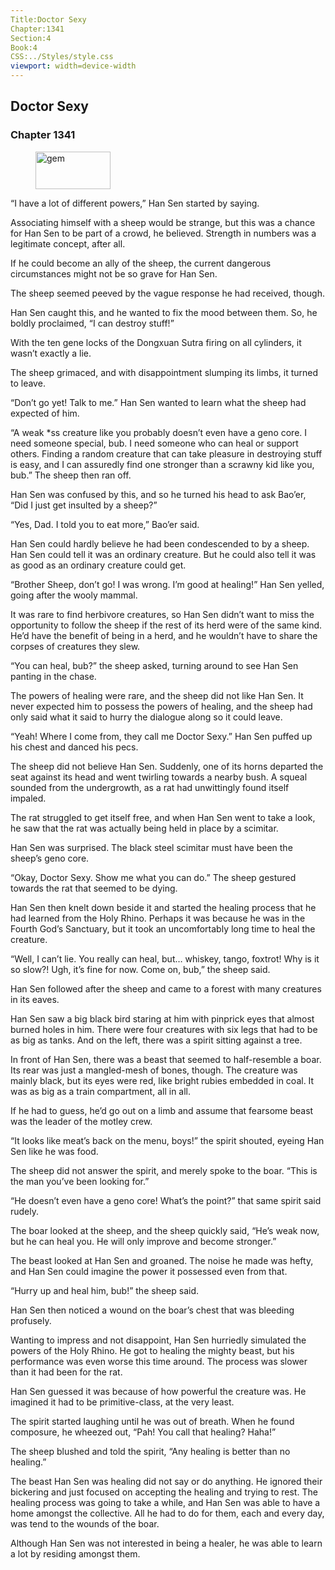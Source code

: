 ```yaml
---
Title:Doctor Sexy 
Chapter:1341 
Section:4 
Book:4 
CSS:../Styles/style.css 
viewport: width=device-width
---
```

  
## Doctor Sexy
### Chapter 1341
  
<figure>
	<img src="../Images/gem.gif" alt="gem" id="gem" width="120" height="60" />
</figure>
  

  
“I have a lot of different powers,” Han Sen started by saying.

Associating himself with a sheep would be strange, but this was a chance for Han Sen to be part of a crowd, he believed. Strength in numbers was a legitimate concept, after all.

If he could become an ally of the sheep, the current dangerous circumstances might not be so grave for Han Sen.

The sheep seemed peeved by the vague response he had received, though.

Han Sen caught this, and he wanted to fix the mood between them. So, he boldly proclaimed, “I can destroy stuff!”

With the ten gene locks of the Dongxuan Sutra firing on all cylinders, it wasn’t exactly a lie.

The sheep grimaced, and with disappointment slumping its limbs, it turned to leave.

“Don’t go yet! Talk to me.” Han Sen wanted to learn what the sheep had expected of him.

“A weak *ss creature like you probably doesn’t even have a geno core. I need someone special, bub. I need someone who can heal or support others. Finding a random creature that can take pleasure in destroying stuff is easy, and I can assuredly find one stronger than a scrawny kid like you, bub.” The sheep then ran off.

Han Sen was confused by this, and so he turned his head to ask Bao’er, “Did I just get insulted by a sheep?”

“Yes, Dad. I told you to eat more,” Bao’er said.

Han Sen could hardly believe he had been condescended to by a sheep. Han Sen could tell it was an ordinary creature. But he could also tell it was as good as an ordinary creature could get.

“Brother Sheep, don’t go! I was wrong. I’m good at healing!” Han Sen yelled, going after the wooly mammal.

It was rare to find herbivore creatures, so Han Sen didn’t want to miss the opportunity to follow the sheep if the rest of its herd were of the same kind. He’d have the benefit of being in a herd, and he wouldn’t have to share the corpses of creatures they slew.

“You can heal, bub?” the sheep asked, turning around to see Han Sen panting in the chase.

The powers of healing were rare, and the sheep did not like Han Sen. It never expected him to possess the powers of healing, and the sheep had only said what it said to hurry the dialogue along so it could leave.

“Yeah! Where I come from, they call me Doctor Sexy.” Han Sen puffed up his chest and danced his pecs.

The sheep did not believe Han Sen. Suddenly, one of its horns departed the seat against its head and went twirling towards a nearby bush. A squeal sounded from the undergrowth, as a rat had unwittingly found itself impaled.

The rat struggled to get itself free, and when Han Sen went to take a look, he saw that the rat was actually being held in place by a scimitar.

Han Sen was surprised. The black steel scimitar must have been the sheep’s geno core.

“Okay, Doctor Sexy. Show me what you can do.” The sheep gestured towards the rat that seemed to be dying.

Han Sen then knelt down beside it and started the healing process that he had learned from the Holy Rhino. Perhaps it was because he was in the Fourth God’s Sanctuary, but it took an uncomfortably long time to heal the creature.

“Well, I can’t lie. You really can heal, but… whiskey, tango, foxtrot! Why is it so slow?! Ugh, it’s fine for now. Come on, bub,” the sheep said.

Han Sen followed after the sheep and came to a forest with many creatures in its eaves.

Han Sen saw a big black bird staring at him with pinprick eyes that almost burned holes in him. There were four creatures with six legs that had to be as big as tanks. And on the left, there was a spirit sitting against a tree.

In front of Han Sen, there was a beast that seemed to half-resemble a boar. Its rear was just a mangled-mesh of bones, though. The creature was mainly black, but its eyes were red, like bright rubies embedded in coal. It was as big as a train compartment, all in all.

If he had to guess, he’d go out on a limb and assume that fearsome beast was the leader of the motley crew.

“It looks like meat’s back on the menu, boys!” the spirit shouted, eyeing Han Sen like he was food.

The sheep did not answer the spirit, and merely spoke to the boar. “This is the man you’ve been looking for.”

“He doesn’t even have a geno core! What’s the point?” that same spirit said rudely.

The boar looked at the sheep, and the sheep quickly said, “He’s weak now, but he can heal you. He will only improve and become stronger.”

The beast looked at Han Sen and groaned. The noise he made was hefty, and Han Sen could imagine the power it possessed even from that.

“Hurry up and heal him, bub!” the sheep said.

Han Sen then noticed a wound on the boar’s chest that was bleeding profusely.

Wanting to impress and not disappoint, Han Sen hurriedly simulated the powers of the Holy Rhino. He got to healing the mighty beast, but his performance was even worse this time around. The process was slower than it had been for the rat.

Han Sen guessed it was because of how powerful the creature was. He imagined it had to be primitive-class, at the very least.

The spirit started laughing until he was out of breath. When he found composure, he wheezed out, “Pah! You call that healing? Haha!”

The sheep blushed and told the spirit, “Any healing is better than no healing.”

The beast Han Sen was healing did not say or do anything. He ignored their bickering and just focused on accepting the healing and trying to rest. The healing process was going to take a while, and Han Sen was able to have a home amongst the collective. All he had to do for them, each and every day, was tend to the wounds of the boar.

Although Han Sen was not interested in being a healer, he was able to learn a lot by residing amongst them.